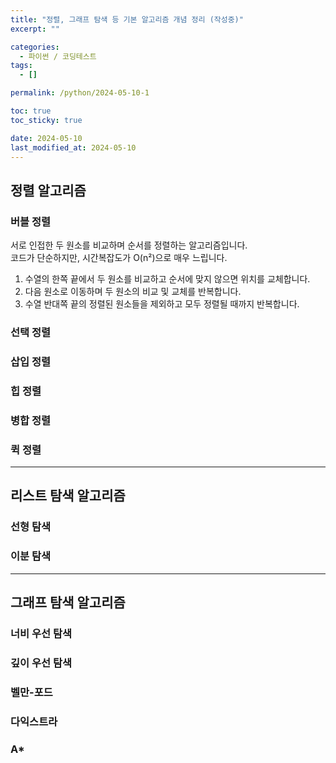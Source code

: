 ```yaml
---
title: "정렬, 그래프 탐색 등 기본 알고리즘 개념 정리 (작성중)"
excerpt: ""

categories:
  - 파이썬 / 코딩테스트
tags:
  - []

permalink: /python/2024-05-10-1

toc: true
toc_sticky: true

date: 2024-05-10
last_modified_at: 2024-05-10
---
```


## 정렬 알고리즘

### 버블 정렬
서로 인접한 두 원소를 비교하며 순서를 정렬하는 알고리즘입니다.  
코드가 단순하지만, 시간복잡도가 O(n²)으로 매우 느립니다.
1. 수열의 한쪽 끝에서 두 원소를 비교하고 순서에 맞지 않으면 위치를 교체합니다.
2. 다음 원소로 이동하며 두 원소의 비교 및 교체를 반복합니다.
3. 수열 반대쪽 끝의 정렬된 원소들을 제외하고 모두 정렬될 때까지 반복합니다.

### 선택 정렬

### 삽입 정렬

### 힙 정렬

### 병합 정렬

### 퀵 정렬

---

## 리스트 탐색 알고리즘

### 선형 탐색

### 이분 탐색

---

## 그래프 탐색 알고리즘

### 너비 우선 탐색

### 깊이 우선 탐색

### 벨만-포드

### 다익스트라

### A*
